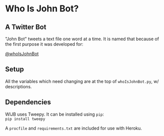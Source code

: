 # Who Is John Bot?
## A Twitter Bot

"John Bot" tweets a text file one word at a time. It is named that because of the first purpose it was developed for:

[@whoIsJohnBot](http://www.twitter.com/whoIsJohnBot)

## Setup

All the variables which need changing are at the top of `whoIsJohnBot.py`, w/ descriptions.

## Dependencies

WIJB uses Tweepy. It can be installed using `pip`:  
`pip install tweepy`

A `procfile` and `requirements.txt` are included for use with Heroku. 
